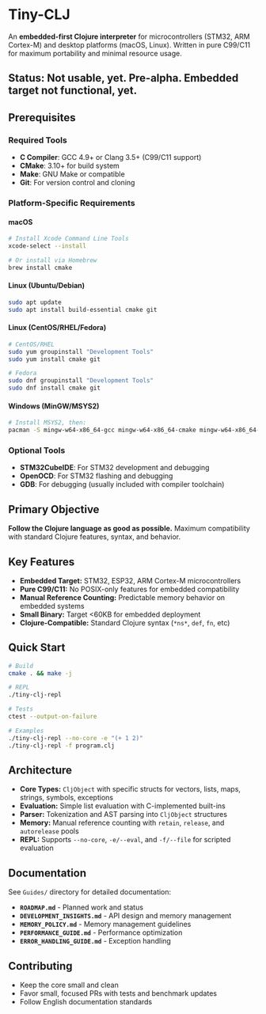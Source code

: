# Tiny-CLJ

An **embedded-first Clojure interpreter** for microcontrollers (STM32, ARM Cortex-M) and desktop platforms (macOS, Linux). Written in pure C99/C11 for maximum portability and minimal resource usage.

## Status: Not usable, yet. Pre-alpha. Embedded target not functional, yet.

## Prerequisites

### Required Tools
- **C Compiler**: GCC 4.9+ or Clang 3.5+ (C99/C11 support)
- **CMake**: 3.10+ for build system
- **Make**: GNU Make or compatible
- **Git**: For version control and cloning

### Platform-Specific Requirements

#### macOS
```bash
# Install Xcode Command Line Tools
xcode-select --install

# Or install via Homebrew
brew install cmake
```

#### Linux (Ubuntu/Debian)
```bash
sudo apt update
sudo apt install build-essential cmake git
```

#### Linux (CentOS/RHEL/Fedora)
```bash
# CentOS/RHEL
sudo yum groupinstall "Development Tools"
sudo yum install cmake git

# Fedora
sudo dnf groupinstall "Development Tools"
sudo dnf install cmake git
```

#### Windows (MinGW/MSYS2)
```bash
# Install MSYS2, then:
pacman -S mingw-w64-x86_64-gcc mingw-w64-x86_64-cmake mingw-w64-x86_64-make
```

### Optional Tools
- **STM32CubeIDE**: For STM32 development and debugging
- **OpenOCD**: For STM32 flashing and debugging
- **GDB**: For debugging (usually included with compiler toolchain)

## Primary Objective
**Follow the Clojure language as good as possible.** Maximum compatibility with standard Clojure features, syntax, and behavior.

## Key Features
- **Embedded Target:** STM32, ESP32, ARM Cortex-M microcontrollers
- **Pure C99/C11:** No POSIX-only features for embedded compatibility
- **Manual Reference Counting:** Predictable memory behavior on embedded systems
- **Small Binary:** Target <60KB for embedded deployment
- **Clojure-Compatible:** Standard Clojure syntax (`*ns*`, `def`, `fn`, etc)

## Quick Start

```bash
# Build
cmake . && make -j

# REPL
./tiny-clj-repl

# Tests
ctest --output-on-failure

# Examples
./tiny-clj-repl --no-core -e "(+ 1 2)"
./tiny-clj-repl -f program.clj
```

## Architecture
- **Core Types:** `CljObject` with specific structs for vectors, lists, maps, strings, symbols, exceptions
- **Evaluation:** Simple list evaluation with C-implemented built-ins
- **Parser:** Tokenization and AST parsing into `CljObject` structures
- **Memory:** Manual reference counting with `retain`, `release`, and `autorelease` pools
- **REPL:** Supports `--no-core`, `-e/--eval`, and `-f/--file` for scripted evaluation

## Documentation
See `Guides/` directory for detailed documentation:
- **`ROADMAP.md`** - Planned work and status
- **`DEVELOPMENT_INSIGHTS.md`** - API design and memory management
- **`MEMORY_POLICY.md`** - Memory management guidelines
- **`PERFORMANCE_GUIDE.md`** - Performance optimization
- **`ERROR_HANDLING_GUIDE.md`** - Exception handling

## Contributing
- Keep the core small and clean
- Favor small, focused PRs with tests and benchmark updates
- Follow English documentation standards